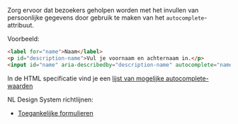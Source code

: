 <!-- @license CC0-1.0 -->

Zorg ervoor dat bezoekers geholpen worden met het invullen van persoonlijke gegevens door gebruik te maken van het `autocomplete`-attribuut.

Voorbeeld:

```html
<label for="name">Naam</label>
<p id="description-name">Vul je voornaam en achternaam in.</p>
<input id="name" aria-describedby="description-name" autocomplete="name" />
```

In de HTML specificatie vind je een [lijst van mogelijke autocomplete-waarden](https://html.spec.whatwg.org/multipage/form-control-infrastructure.html#autofilling-form-controls:-the-autocomplete-attribute.)

NL Design System richtlijnen:

- [Toegankelijke formulieren](/richtlijnen/formulieren/)
